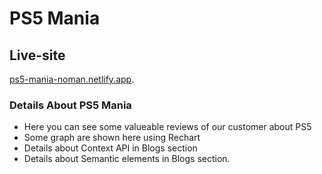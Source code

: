 # PS5 Mania

## Live-site
 [ps5-mania-noman.netlify.app](https://ps5-mania-noman.netlify.app/).
 
 ### Details About PS5 Mania
 * Here you can see some valueable reviews of our customer about PS5
 * Some graph are shown here using Rechart
 * Details about Context API in Blogs section
 * Details about Semantic elements in Blogs section.


